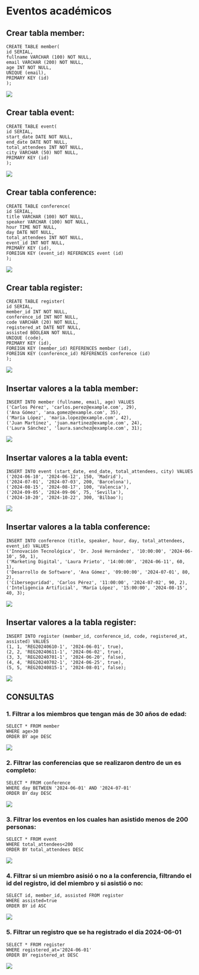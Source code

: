 # Eventos académicos
## Crear tabla member:

```
CREATE TABLE member(
id SERIAL,
fullname VARCHAR (100) NOT NULL,
email VARCHAR (200) NOT NULL,
age INT NOT NULL,
UNIQUE (email),
PRIMARY KEY (id)
);
```
<img src="./Capturas-Sentencias/1.png"/>

## Crear tabla event:

```
CREATE TABLE event(
id SERIAL,
start_date DATE NOT NULL,
end_date DATE NOT NULL,
total_attendees INT NOT NULL,
city VARCHAR (50) NOT NULL,
PRIMARY KEY (id)
);
```
<img src="./Capturas-Sentencias/2.png"/>

## Crear tabla conference:

```
CREATE TABLE conference(
id SERIAL,
title VARCHAR (100) NOT NULL,
speaker VARCHAR (100) NOT NULL,
hour TIME NOT NULL,
day DATE NOT NULL,
total_attendees INT NOT NULL,
event_id INT NOT NULL,
PRIMARY KEY (id),
FOREIGN KEY (event_id) REFERENCES event (id)
);
```
<img src="./Capturas-Sentencias/3.png"/>

## Crear tabla register:

```
CREATE TABLE register(
id SERIAL,
member_id INT NOT NULL,
conference_id INT NOT NULL,
code VARCHAR (20) NOT NULL,
registered_at DATE NOT NULL,
assisted BOOLEAN NOT NULL,
UNIQUE (code),
PRIMARY KEY (id),
FOREIGN KEY (member_id) REFERENCES member (id),
FOREIGN KEY (conference_id) REFERENCES conference (id)
);
```
<img src="./Capturas-Sentencias/4.png"/>

## Insertar valores a la tabla member:

```
INSERT INTO member (fullname, email, age) VALUES
('Carlos Pérez', 'carlos.perez@example.com', 29),
('Ana Gómez', 'ana.gomez@example.com', 35),
('María López', 'maria.lopez@example.com', 42),
('Juan Martínez', 'juan.martinez@example.com', 24),
('Laura Sánchez', 'laura.sanchez@example.com', 31);
```
<img src="./Capturas-Sentencias/5.png"/>

## Insertar valores a la tabla event:

```
INSERT INTO event (start_date, end_date, total_attendees, city) VALUES
('2024-06-10', '2024-06-12', 150, 'Madrid'),
('2024-07-01', '2024-07-03', 200, 'Barcelona'),
('2024-08-15', '2024-08-17', 100, 'Valencia'),
('2024-09-05', '2024-09-06', 75, 'Sevilla'),
('2024-10-20', '2024-10-22', 300, 'Bilbao');
```
<img src="./Capturas-Sentencias/6.png"/>

## Insertar valores a la tabla conference:

```
INSERT INTO conference (title, speaker, hour, day, total_attendees, event_id) VALUES
('Innovación Tecnológica', 'Dr. José Hernández', '10:00:00', '2024-06-10', 50, 1),
('Marketing Digital', 'Laura Prieto', '14:00:00', '2024-06-11', 60, 1),
('Desarrollo de Software', 'Ana Gómez', '09:00:00', '2024-07-01', 80, 2),
('Ciberseguridad', 'Carlos Pérez', '11:00:00', '2024-07-02', 90, 2),
('Inteligencia Artificial', 'María López', '15:00:00', '2024-08-15', 40, 3);
```
<img src="./Capturas-Sentencias/7.png"/>

## Insertar valores a la tabla register:

```
INSERT INTO register (member_id, conference_id, code, registered_at, assisted) VALUES
(1, 1, 'REG20240610-1', '2024-06-01', true),
(2, 2, 'REG20240611-1', '2024-06-02', true),
(3, 3, 'REG20240701-1', '2024-06-20', false),
(4, 4, 'REG20240702-1', '2024-06-25', true),
(5, 5, 'REG20240815-1', '2024-08-01', false);
```
<img src="./Capturas-Sentencias/8.png"/>

## CONSULTAS
### 1. Filtrar a los miembros que tengan más de 30 años de edad:

```
SELECT * FROM member
WHERE age>30
ORDER BY age DESC
```
<img src="./Capturas-Filtros/Filter 1.png"/>

### 2. Filtrar las conferencias que se realizaron dentro de un es completo:
```
SELECT * FROM conference
WHERE day BETWEEN '2024-06-01' AND '2024-07-01'
ORDER BY day DESC
```
<img src="./Capturas-Filtros/Filter 2.png"/>

### 3. Filtrar los eventos en los cuales han asistido menos de 200 personas:
```
SELECT * FROM event
WHERE total_attendees<200
ORDER BY total_attendees DESC
```
<img src="./Capturas-Filtros/Filter 3.png"/>

### 4. Filtrar si un miembro asisió o no a la conferencia, filtrando el id del registro, id del miembro y si asistió o no:
```
SELECT id, member_id, assisted FROM register
WHERE assisted=true
ORDER BY id ASC
```
<img src="./Capturas-Filtros/Filter 4.png"/>

### 5. Filtrar un registro que se ha registrado el día 2024-06-01
```
SELECT * FROM register
WHERE registered_at='2024-06-01'
ORDER BY registered_at DESC
```
<img src="./Capturas-Filtros/Filter 5.png"/>

